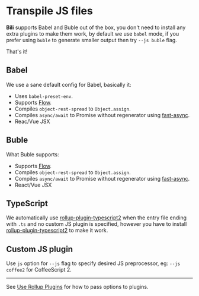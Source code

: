 # Transpile JS files

**Bili** supports Babel and Buble out of the box, you don't need to install any extra plugins to make them work, by default we use `babel` mode, if you prefer using `buble` to generate smaller output then try `--js buble` flag.

That's it!

## Babel

We use a sane default config for Babel, basically it:

* Uses `babel-preset-env`.
* Supports [Flow](https://flow.org).
* Compiles `object-rest-spread` to `Object.assign`.
* Compiles `async/await` to Promise without regenerator using [fast-async](https://github.com/MatAtBread/fast-async).
* Reac/Vue JSX

## Buble

What Buble supports:

* Supports [Flow](https://flow.org).
* Compiles `object-rest-spread` to `Object.assign`.
* Compiles `async/await` to Promise without regenerator using [fast-async](https://github.com/MatAtBread/fast-async).
* React/Vue JSX

## TypeScript

We automatically use [rollup-plugin-typescript2](https://github.com/ezolenko/rollup-plugin-typescript2) when the entry file ending with `.ts` and no custom JS plugin is specified, however you have to install [rollup-plugin-typescript2](https://github.com/ezolenko/rollup-plugin-typescript2) to make it work.

## Custom JS plugin

Use `js` option for `--js` flag to specify desired JS preprocessor, eg: `--js coffee2` for CoffeeScript 2.

---

See [Use Rollup Plugins](/recipes/use-rollup-plugins#pass-options) for how to pass options to plugins.
